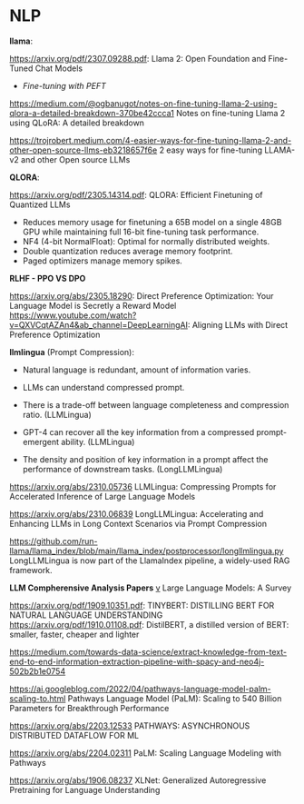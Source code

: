 # NLP

**llama**: 

https://arxiv.org/pdf/2307.09288.pdf: Llama 2: Open Foundation and Fine-Tuned Chat Models

- *Fine-tuning with PEFT*
  
https://medium.com/@ogbanugot/notes-on-fine-tuning-llama-2-using-qlora-a-detailed-breakdown-370be42ccca1 Notes on fine-tuning Llama 2 using QLoRA: A detailed breakdown

https://trojrobert.medium.com/4-easier-ways-for-fine-tuning-llama-2-and-other-open-source-llms-eb3218657f6e 2 easy ways for fine-tuning LLAMA-v2 and other Open source LLMs

**QLORA**:

https://arxiv.org/pdf/2305.14314.pdf: QLORA: Efficient Finetuning of Quantized LLMs
- Reduces memory usage for finetuning a 65B model on a single 48GB GPU while maintaining full 16-bit fine-tuning task performance.
- NF4 (4-bit NormalFloat): Optimal for normally distributed weights.
- Double quantization reduces average memory footprint.
- Paged optimizers manage memory spikes.

**RLHF - PPO VS DPO**

https://arxiv.org/abs/2305.18290: Direct Preference Optimization: Your Language Model is Secretly a Reward Model
https://www.youtube.com/watch?v=QXVCqtAZAn4&ab_channel=DeepLearningAI: Aligning LLMs with Direct Preference Optimization

**llmlingua** (Prompt Compression):

- Natural language is redundant, amount of information varies.

- LLMs can understand compressed prompt.

- There is a trade-off between language completeness and compression ratio. (LLMLingua)

- GPT-4 can recover all the key information from a compressed prompt-emergent ability. (LLMLingua)

- The density and position of key information in a prompt affect the performance of downstream tasks. (LongLLMLingua)

https://arxiv.org/abs/2310.05736 LLMLingua: Compressing Prompts for Accelerated Inference of Large Language Models

https://arxiv.org/abs/2310.06839 LongLLMLingua: Accelerating and Enhancing LLMs in Long Context Scenarios via Prompt Compression

https://github.com/run-llama/llama_index/blob/main/llama_index/postprocessor/longllmlingua.py LongLLMLingua is now part of the LlamaIndex pipeline, a widely-used RAG framework. 

**LLM Compherensive Analysis Papers**
[v](https://arxiv.org/pdf/2402.06196.pdf) Large Language Models: A Survey


https://arxiv.org/pdf/1909.10351.pdf: TINYBERT: DISTILLING BERT FOR NATURAL LANGUAGE UNDERSTANDING
https://arxiv.org/pdf/1910.01108.pdf: DistilBERT, a distilled version of BERT: smaller, faster, cheaper and lighter

https://medium.com/towards-data-science/extract-knowledge-from-text-end-to-end-information-extraction-pipeline-with-spacy-and-neo4j-502b2b1e0754

https://ai.googleblog.com/2022/04/pathways-language-model-palm-scaling-to.html Pathways Language Model (PaLM): Scaling to 540 Billion Parameters for Breakthrough Performance

https://arxiv.org/abs/2203.12533 PATHWAYS: ASYNCHRONOUS DISTRIBUTED DATAFLOW FOR ML

https://arxiv.org/abs/2204.02311 PaLM: Scaling Language Modeling with Pathways

https://arxiv.org/abs/1906.08237 XLNet: Generalized Autoregressive Pretraining for Language Understanding










